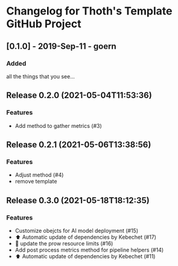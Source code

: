 # Changelog for Thoth's Template GitHub Project

## [0.1.0] - 2019-Sep-11 - goern

### Added

all the things that you see...

## Release 0.2.0 (2021-05-04T11:53:36)
### Features
* Add method to gather metrics (#3)

## Release 0.2.1 (2021-05-06T13:38:56)
### Features
* Adjust method (#4)
* remove template

## Release 0.3.0 (2021-05-18T18:12:35)
### Features
* Customize obejcts for AI model deployment (#15)
* :arrow_up: Automatic update of dependencies by Kebechet (#17)
* :hatched_chick: update the prow resource limits (#16)
* Add post process metrics method for pipeline helpers (#14)
* :arrow_up: Automatic update of dependencies by Kebechet (#11)
